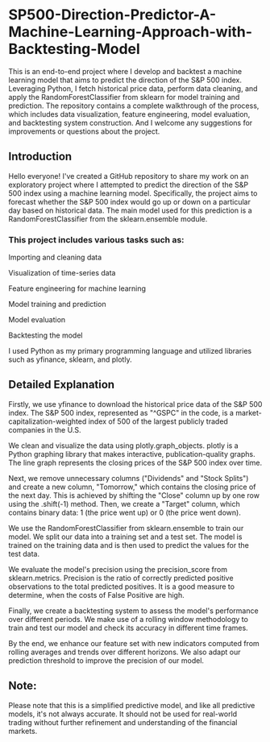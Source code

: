# SP500-Direction-Predictor-A-Machine-Learning-Approach-with-Backtesting-Model
This is an end-to-end project where I develop and backtest a machine learning model that aims to predict the direction of the S&P 500 index. Leveraging Python, I fetch historical price data, perform data cleaning, and apply the RandomForestClassifier from sklearn for model training and prediction. The repository contains a complete walkthrough of the process, which includes data visualization, feature engineering, model evaluation, and backtesting system construction. And I welcome any suggestions for improvements or questions about the project.

## Introduction
Hello everyone! I've created a GitHub repository to share my work on an exploratory project where I attempted to predict the direction of the S&P 500 index using a machine learning model. Specifically, the project aims to forecast whether the S&P 500 index would go up or down on a particular day based on historical data. The main model used for this prediction is a RandomForestClassifier from the sklearn.ensemble module.

### This project includes various tasks such as:

Importing and cleaning data

Visualization of time-series data

Feature engineering for machine learning

Model training and prediction

Model evaluation

Backtesting the model

I used Python as my primary programming language and utilized libraries such as yfinance, sklearn, and plotly.

## Detailed Explanation
Firstly, we use yfinance to download the historical price data of the S&P 500 index. The S&P 500 index, represented as "^GSPC" in the code, is a market-capitalization-weighted index of 500 of the largest publicly traded companies in the U.S.

We clean and visualize the data using plotly.graph_objects. plotly is a Python graphing library that makes interactive, publication-quality graphs. The line graph represents the closing prices of the S&P 500 index over time.

Next, we remove unnecessary columns ("Dividends" and "Stock Splits") and create a new column, "Tomorrow," which contains the closing price of the next day. This is achieved by shifting the "Close" column up by one row using the .shift(-1) method. Then, we create a "Target" column, which contains binary data: 1 (the price went up) or 0 (the price went down).

We use the RandomForestClassifier from sklearn.ensemble to train our model. We split our data into a training set and a test set. The model is trained on the training data and is then used to predict the values for the test data.

We evaluate the model's precision using the precision_score from sklearn.metrics. Precision is the ratio of correctly predicted positive observations to the total predicted positives. It is a good measure to determine, when the costs of False Positive are high.

Finally, we create a backtesting system to assess the model's performance over different periods. We make use of a rolling window methodology to train and test our model and check its accuracy in different time frames.

By the end, we enhance our feature set with new indicators computed from rolling averages and trends over different horizons. We also adapt our prediction threshold to improve the precision of our model.

## Note: 

Please note that this is a simplified predictive model, and like all predictive models, it's not always accurate. It should not be used for real-world trading without further refinement and understanding of the financial markets.
